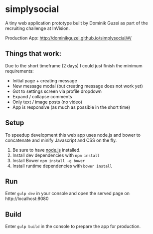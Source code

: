 simplysocial
============
A tiny web application prototype built by Dominik Guzei as part of the
recruiting challenge at InVision.

Production App: http://dominikguzei.github.io/simplysocial/#/

Things that work:
-----------------
Due to the short timeframe (2 days) I could just finish the minimum requirements:

* Initial page + creating message
* New message modal (but creating message does not work yet)
* Got to settings screen via profile dropdown
* Expand / collapse comments
* Only text / image posts (no video)
* App is responsive (as much as possible in the short time)

Setup
-----
To speedup development this web app uses node.js and bower to concatenate
and minify Javascript and CSS on the fly.

1. Be sure to have [node.js](https://nodejs.org/) installed.
2. Install dev dependencies with `npm install`
3. Install Bower `npm install -g bower`
3. Install runtime dependencies with `bower install`

Run
---
Enter `gulp dev` in your console and open the served page on http://localhost:8080

Build
-----
Enter `gulp build` in the console to prepare the app for production.
